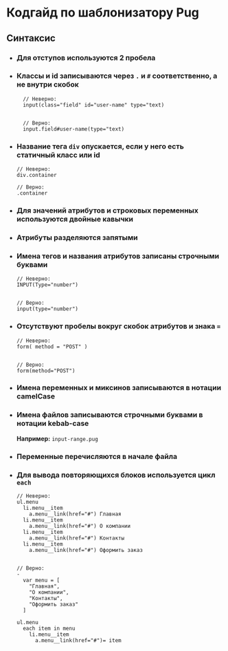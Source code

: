 # Кодгайд по шаблонизатору Pug

## Синтаксис

* ### Для отступов используются 2 пробела
* ### Классы и id записываются через `.` и `#` соответственно, а не внутри скобок
  ```pug
    // Неверно:
    input(class="field" id="user-name" type="text)


    // Верно:
    input.field#user-name(type="text)
  ```
* ### Название тега `div` опускается, если у него есть статичный класс или id
  ```pug
  // Неверно:
  div.container

  // Верно:
  .container
  ```
* ### Для значений атрибутов и строковых переменных используются двойные кавычки
* ### Атрибуты разделяются запятыми
* ### Имена тегов и названия атрибутов записаны строчными буквами
  ```pug
  // Неверно:
  INPUT(Type="number")


  // Верно:
  input(type="number")
  ```
* ### Отсутствуют пробелы вокруг скобок атрибутов и знака `=`
  ```pug
  // Неверно:
  form( method = "POST" )


  // Верно:
  form(method="POST")
  ```

* ### Имена переменных и миксинов записываются в нотации camelCase
* ### Имена файлов записываются строчными буквами в нотации kebab-case
  __Например:__ `input-range.pug`
* ### Переменные перечисляются в начале файла
* ### Для вывода повторяющихся блоков используется цикл `each`
  ```pug
  // Неверно:
  ul.menu
    li.menu__item
      a.menu__link(href="#") Главная
    li.menu__item
      a.menu__link(href="#") О компании
    li.menu__item
      a.menu__link(href="#") Контакты
    li.menu__item
      a.menu__link(href="#") Оформить заказ


  // Верно:
  -
    var menu = [
      "Главная",
      "О компании",
      "Контакты",
      "Оформить заказ"
    ]
      
  ul.menu
    each item in menu
      li.menu__item
        a.menu__link(href="#")= item
  ```
